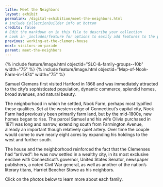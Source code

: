 ```yaml
---
title: Meet the Neighbors
layout: exhibit
permalink: /digital-exhibition/meet-the-neighbors.html
# include CollectionBuilder info at bottom
credits: false
# Edit the markdown on in this file to describe your collection
# Look in _includes/feature for options to easily add features to the page
previous: working-at-the-clemens-house
next: visitors-on-parade
parent: meet-the-neighbors
---
```


  {% include feature/image.html objectid="SLC-&-family-groups--10b" width="75" %}
  {% include feature/image.html objectid="Map-of-Nook-Farm-in-1874" width="75" %}

Samuel Clemens first visited Hartford in 1868 and was immediately attracted to the city’s sophisticated population, dynamic commerce, splendid homes, broad avenues, and natural beauty.

The neighborhood in which he settled, Nook Farm, perhaps most typified these qualities. Set at the western edge of Connecticut’s capital city, Nook Farm had previously been primarily farm land, but by the mid-1800s, new homes began to rise. The parcel Samuel and his wife Olivia purchased in 1871 was long and narrow, extending south from Farmington Avenue, already an important though relatively quiet artery. Over time the couple would come to own nearly eight acres by expanding his holdings to the west and further south.

The house and the neighborhood reinforced the fact that the Clemenses had “arrived”: he was now settled in a wealthy city, in its most exclusive enclave with Connecticut’s governor, United States Senator, newspaper publishers, a noted Civil War general, as well as another of the nation’s literary titans, Harriet Beecher Stowe as his neighbors.

Click on the photos below to learn more about each family.

